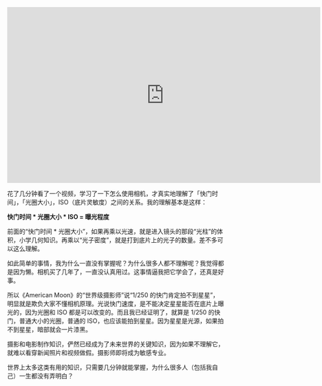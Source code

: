 <div id="youtube2-tVSWH0R0kj0" class="youtube-wrap" data-attrs="{&quot;videoId&quot;:&quot;tVSWH0R0kj0&quot;,&quot;startTime&quot;:null,&quot;endTime&quot;:null}">

<div class="youtube-inner"><iframe src="https://www.youtube-nocookie.com/embed/tVSWH0R0kj0?rel=0&amp;autoplay=0&amp;showinfo=0&amp;enablejsapi=0" frameborder="0" loading="lazy" gesture="media" allow="autoplay; fullscreen" allowautoplay="true" allowfullscreen="true" width="728" height="409"></iframe></div>


花了几分钟看了一个视频，学习了一下怎么使用相机，才真实地理解了「快门时间」，「光圈大小」，ISO（底片灵敏度）之间的关系。我的理解基本是这样：

**快门时间 * 光圈大小 * ISO = 曝光程度**

前面的“快门时间 * 光圈大小”，如果再乘以光速，就是进入镜头的那段“光柱”的体积，小学几何知识。再乘以“光子密度”，就是打到底片上的光子的数量。差不多可以这么理解。

如此简单的事情，我为什么一直没有掌握呢？为什么很多人都不理解呢？我觉得都是因为懒。相机买了几年了，一直没认真用过。这事情逼我把它学会了，还真是好事。

所以《American Moon》的“世界级摄影师”说“1/250 的快门肯定拍不到星星”，明显就是欺负大家不懂相机原理。光说快门速度，是不能决定星星能否在底片上曝光的，因为光圈和 ISO 都是可以改变的。而且我已经证明了，就算是 1/250 的快门，普通大小的光圈，普通的 ISO，也应该能拍到星星。因为星星是光源，如果拍不到星星，暗部就会一片漆黑。

摄影和电影制作知识，俨然已经成为了未来世界的关键知识，因为如果不理解它，就难以看穿新闻照片和视频做假。摄影师即将成为敏感专业。

世界上太多这类有用的知识，只需要几分钟就能掌握，为什么很多人（包括我自己）一生都没有弄明白？
